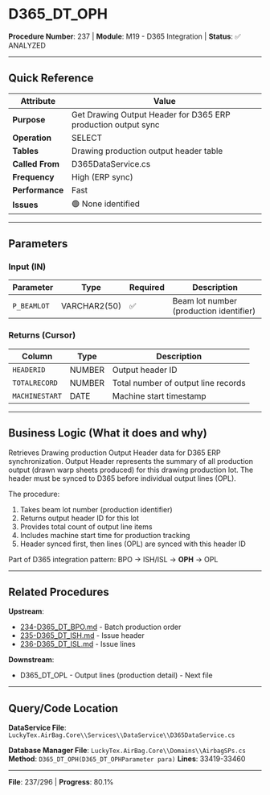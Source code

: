 # D365_DT_OPH

**Procedure Number**: 237 | **Module**: M19 - D365 Integration | **Status**: ✅ ANALYZED

---

## Quick Reference

| Attribute | Value |
|-----------|-------|
| **Purpose** | Get Drawing Output Header for D365 ERP production output sync |
| **Operation** | SELECT |
| **Tables** | Drawing production output header table |
| **Called From** | D365DataService.cs |
| **Frequency** | High (ERP sync) |
| **Performance** | Fast |
| **Issues** | 🟢 None identified |

---

## Parameters

### Input (IN)

| Parameter | Type | Required | Description |
|-----------|------|----------|-------------|
| `P_BEAMLOT` | VARCHAR2(50) | ✅ | Beam lot number (production identifier) |

### Returns (Cursor)

| Column | Type | Description |
|--------|------|-------------|
| `HEADERID` | NUMBER | Output header ID |
| `TOTALRECORD` | NUMBER | Total number of output line records |
| `MACHINESTART` | DATE | Machine start timestamp |

---

## Business Logic (What it does and why)

Retrieves Drawing production Output Header data for D365 ERP synchronization. Output Header represents the summary of all production output (drawn warp sheets produced) for this drawing production lot. The header must be synced to D365 before individual output lines (OPL).

The procedure:
1. Takes beam lot number (production identifier)
2. Returns output header ID for this lot
3. Provides total count of output line items
4. Includes machine start time for production tracking
5. Header synced first, then lines (OPL) are synced with this header ID

Part of D365 integration pattern: BPO → ISH/ISL → **OPH** → OPL

---

## Related Procedures

**Upstream**:
- [234-D365_DT_BPO.md](./234-D365_DT_BPO.md) - Batch production order
- [235-D365_DT_ISH.md](./235-D365_DT_ISH.md) - Issue header
- [236-D365_DT_ISL.md](./236-D365_DT_ISL.md) - Issue lines

**Downstream**:
- D365_DT_OPL - Output lines (production detail) - Next file

---

## Query/Code Location

**DataService File**: `LuckyTex.AirBag.Core\\Services\\DataService\\D365DataService.cs`

**Database Manager File**: `LuckyTex.AirBag.Core\\Domains\\AirbagSPs.cs`
**Method**: `D365_DT_OPH(D365_DT_OPHParameter para)`
**Lines**: 33419-33460

---

**File**: 237/296 | **Progress**: 80.1%
